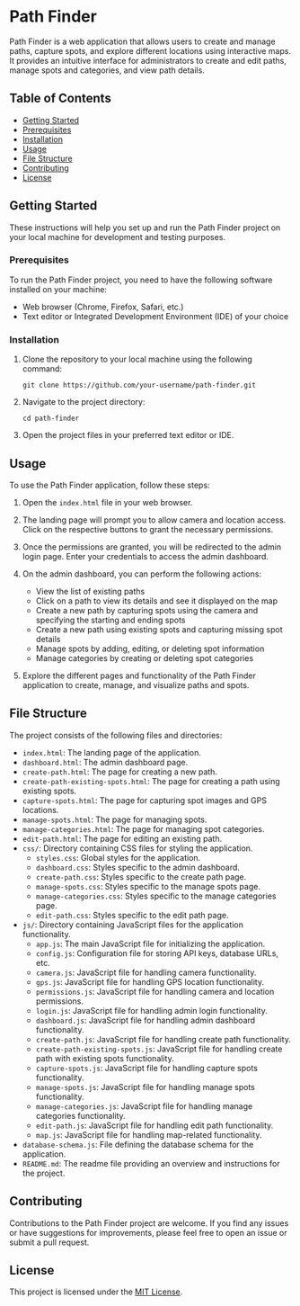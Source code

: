 # Path Finder

Path Finder is a web application that allows users to create and manage paths, capture spots, and explore different locations using interactive maps. It provides an intuitive interface for administrators to create and edit paths, manage spots and categories, and view path details.

## Table of Contents

- [Getting Started](#getting-started)
- [Prerequisites](#prerequisites)
- [Installation](#installation)
- [Usage](#usage)
- [File Structure](#file-structure)
- [Contributing](#contributing)
- [License](#license)

## Getting Started

These instructions will help you set up and run the Path Finder project on your local machine for development and testing purposes.

### Prerequisites

To run the Path Finder project, you need to have the following software installed on your machine:

- Web browser (Chrome, Firefox, Safari, etc.)
- Text editor or Integrated Development Environment (IDE) of your choice

### Installation

1. Clone the repository to your local machine using the following command:

   ```
   git clone https://github.com/your-username/path-finder.git
   ```

2. Navigate to the project directory:

   ```
   cd path-finder
   ```

3. Open the project files in your preferred text editor or IDE.

## Usage

To use the Path Finder application, follow these steps:

1. Open the `index.html` file in your web browser.

2. The landing page will prompt you to allow camera and location access. Click on the respective buttons to grant the necessary permissions.

3. Once the permissions are granted, you will be redirected to the admin login page. Enter your credentials to access the admin dashboard.

4. On the admin dashboard, you can perform the following actions:
   - View the list of existing paths
   - Click on a path to view its details and see it displayed on the map
   - Create a new path by capturing spots using the camera and specifying the starting and ending spots
   - Create a new path using existing spots and capturing missing spot details
   - Manage spots by adding, editing, or deleting spot information
   - Manage categories by creating or deleting spot categories

5. Explore the different pages and functionality of the Path Finder application to create, manage, and visualize paths and spots.

## File Structure

The project consists of the following files and directories:

- `index.html`: The landing page of the application.
- `dashboard.html`: The admin dashboard page.
- `create-path.html`: The page for creating a new path.
- `create-path-existing-spots.html`: The page for creating a path using existing spots.
- `capture-spots.html`: The page for capturing spot images and GPS locations.
- `manage-spots.html`: The page for managing spots.
- `manage-categories.html`: The page for managing spot categories.
- `edit-path.html`: The page for editing an existing path.
- `css/`: Directory containing CSS files for styling the application.
  - `styles.css`: Global styles for the application.
  - `dashboard.css`: Styles specific to the admin dashboard.
  - `create-path.css`: Styles specific to the create path page.
  - `manage-spots.css`: Styles specific to the manage spots page.
  - `manage-categories.css`: Styles specific to the manage categories page.
  - `edit-path.css`: Styles specific to the edit path page.
- `js/`: Directory containing JavaScript files for the application functionality.
  - `app.js`: The main JavaScript file for initializing the application.
  - `config.js`: Configuration file for storing API keys, database URLs, etc.
  - `camera.js`: JavaScript file for handling camera functionality.
  - `gps.js`: JavaScript file for handling GPS location functionality.
  - `permissions.js`: JavaScript file for handling camera and location permissions.
  - `login.js`: JavaScript file for handling admin login functionality.
  - `dashboard.js`: JavaScript file for handling admin dashboard functionality.
  - `create-path.js`: JavaScript file for handling create path functionality.
  - `create-path-existing-spots.js`: JavaScript file for handling create path with existing spots functionality.
  - `capture-spots.js`: JavaScript file for handling capture spots functionality.
  - `manage-spots.js`: JavaScript file for handling manage spots functionality.
  - `manage-categories.js`: JavaScript file for handling manage categories functionality.
  - `edit-path.js`: JavaScript file for handling edit path functionality.
  - `map.js`: JavaScript file for handling map-related functionality.
- `database-schema.js`: File defining the database schema for the application.
- `README.md`: The readme file providing an overview and instructions for the project.

## Contributing

Contributions to the Path Finder project are welcome. If you find any issues or have suggestions for improvements, please feel free to open an issue or submit a pull request.

## License

This project is licensed under the [MIT License](LICENSE).
